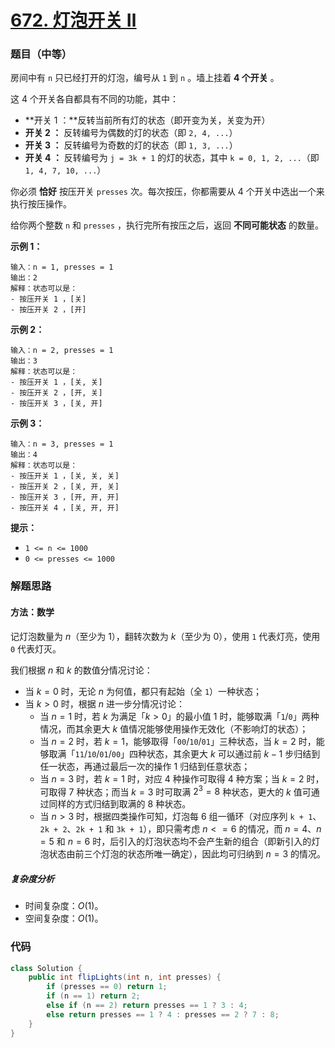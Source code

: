 # [672. 灯泡开关 Ⅱ](https://leetcode.cn/problems/bulb-switcher-ii/)

### 题目（中等）

房间中有 `n` 只已经打开的灯泡，编号从 `1` 到 `n` 。墙上挂着 **4 个开关** 。

这 4 个开关各自都具有不同的功能，其中：

* **开关 1 ：**反转当前所有灯的状态（即开变为关，关变为开）
* **开关 2 ：** 反转编号为偶数的灯的状态（即 `2, 4, ...`）
* **开关 3 ：** 反转编号为奇数的灯的状态（即 `1, 3, ...`）
* **开关 4 ：** 反转编号为 `j = 3k + 1` 的灯的状态，其中 `k = 0, 1, 2, ...`（即 `1, 4, 7, 10, ...`）

你必须 **恰好** 按压开关 `presses` 次。每次按压，你都需要从 4 个开关中选出一个来执行按压操作。

给你两个整数 `n` 和 `presses` ，执行完所有按压之后，返回 **不同可能状态** 的数量。

**示例 1：**

```
输入：n = 1, presses = 1
输出：2
解释：状态可以是：
- 按压开关 1 ，[关]
- 按压开关 2 ，[开]
```

**示例 2：**

```
输入：n = 2, presses = 1
输出：3
解释：状态可以是：
- 按压开关 1 ，[关, 关]
- 按压开关 2 ，[开, 关]
- 按压开关 3 ，[关, 开]
```

**示例 3：**

```
输入：n = 3, presses = 1
输出：4
解释：状态可以是：
- 按压开关 1 ，[关, 关, 关]
- 按压开关 2 ，[关, 开, 关]
- 按压开关 3 ，[开, 开, 开]
- 按压开关 4 ，[关, 开, 开]
```

**提示：**

* `1 <= n <= 1000`
* `0 <= presses <= 1000`


### 解题思路

#### 方法：数学

记灯泡数量为 $n$（至少为 $1$），翻转次数为 $k$（至少为 $0$），使用 `1` 代表灯亮，使用 `0` 代表灯灭。

我们根据 $n$ 和 $k$ 的数值分情况讨论：

- 当 $k = 0$ 时，无论 $n$ 为何值，都只有起始（全 `1`）一种状态；
- 当 $k > 0$ 时，根据 $n$ 进一步分情况讨论：
    - 当 $n = 1$ 时，若 $k$ 为满足「$k > 0$」的最小值 $1$ 时，能够取满「`1`/`0`」两种情况，而其余更大 $k$ 值情况能够使用操作无效化（不影响灯的状态）；
    - 当 $n = 2$ 时，若 $k = 1$，能够取得「`00`/`10`/`01`」三种状态，当 $k = 2$ 时，能够取满「`11`/`10`/`01`/`00`」四种状态，其余更大 $k$ 可以通过前 $k - 1$ 步归结到任一状态，再通过最后一次的操作 $1$ 归结到任意状态；
    - 当 $n = 3$ 时，若 $k = 1$ 时，对应 $4$ 种操作可取得 $4$ 种方案；当 $k = 2$ 时，可取得 $7$ 种状态；而当 $k = 3$ 时可取满 $2^3 = 8$ 种状态，更大的 $k$ 值可通过同样的方式归结到取满的 $8$ 种状态。
    - 当 $n > 3$ 时，根据四类操作可知，灯泡每 $6$ 组一循环（对应序列 `k + 1`、`2k + 2`、`2k + 1` 和 `3k + 1`），即只需考虑 $n <= 6$ 的情况，而 $n = 4$、$n = 5$ 和 $n = 6$ 时，后引入的灯泡状态均不会产生新的组合（即新引入的灯泡状态由前三个灯泡的状态所唯一确定），因此均可归纳到 $n = 3$ 的情况。

##### 复杂度分析

- 时间复杂度：$O(1)$。
- 空间复杂度：$O(1)$。

### 代码

```java
class Solution {
    public int flipLights(int n, int presses) {
        if (presses == 0) return 1;
        if (n == 1) return 2;
        else if (n == 2) return presses == 1 ? 3 : 4;
        else return presses == 1 ? 4 : presses == 2 ? 7 : 8;
    }
}
```
